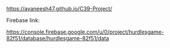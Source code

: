 https://avaneesh47.github.io/C39-Project/

Firebase link:

https://console.firebase.google.com/u/0/project/hurdlesgame-82f51/database/hurdlesgame-82f51/data
